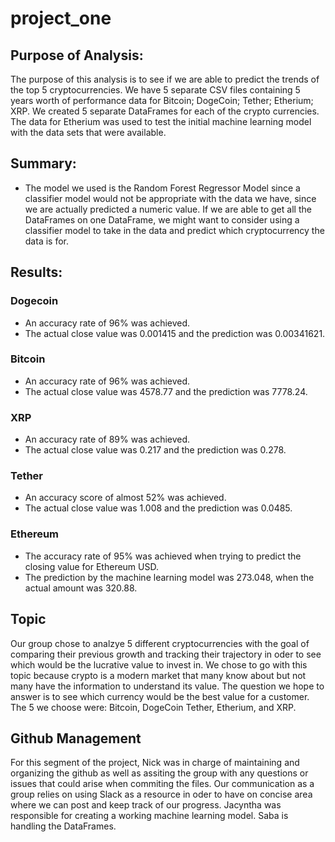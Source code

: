 # project_one


## Purpose of Analysis:

The purpose of this analysis is to see if we are able to predict the trends of the top 5 cryptocurrencies. We have 5 separate CSV files containing 5 years worth of performance data for  Bitcoin; DogeCoin; Tether; Etherium; XRP. We created 5 separate DataFrames for each of the crypto currencies. The data for Etherium was used to test the initial machine learning model with the data sets that were available. 

## Summary:

* The model we used is the Random Forest Regressor Model since a classifier model would not be appropriate with the data we have, since we are actually predicted a numeric value. If we are able to get all the DataFrames on one DataFrame, we might want to consider using a classifier model to take in the data and predict which cryptocurrency the data is for.

## Results:

### Dogecoin
* An accuracy rate of 96% was achieved.
* The actual close value was 0.001415 and the prediction was 0.00341621.
### Bitcoin
* An accuracy rate of 96% was achieved.
* The actual close value was 4578.77 and the prediction was 7778.24.
### XRP
* An accuracy rate of 89% was achieved.
* The actual close value was 0.217 and the prediction was 0.278.
### Tether
* An accuracy score of almost 52% was achieved.
* The actual close value was 1.008 and the prediction was 0.0485.
### Ethereum
* The accuracy rate of 95% was achieved when trying to predict the closing value for Ethereum USD.
* The prediction by the machine learning model was 273.048, when the actual amount was 320.88.

## Topic

Our group chose to analzye 5 different cryptocurrencies with the goal of comparing their previous growth and tracking their trajectory in oder to see which would be the lucrative value to invest in. We chose to go with this topic because crypto is a modern market that many know about but not many have the information to understand its value. The question we hope to answer is to see which currency would be the best value for a customer. The 5 we choose were: Bitcoin, DogeCoin Tether, Etherium, and XRP. 

## Github Management

For this segment of the project, Nick was in charge of maintaining and organizing the github as well as assiting the group with any questions or issues that could arise when commiting the files. Our communication as a group relies on using Slack as a resource in oder to have on concise area where we can post and keep track of our progress.
Jacyntha was responsible for creating a working machine learning model. Saba is handling the DataFrames.  


